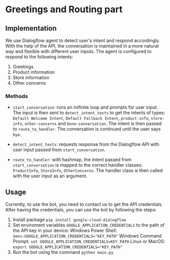 # Greetings and Routing part

## Implementation

We use Dialogflow agent to detect user's intent and respond accordingly. With the help of the API, the conversation is maintained in a more natural way and flexible with different user inputs. The agent is configured to respond to the following intents:

1. Greetings
2. Product information
3. Store information
4. Other concerns

### Methods

- `start_conversation`: runs an inifinite loop and prompts for user input. The input is then sent to `detect_intent_texts` to get the intents of types: `Default Welcome Intent`, `Default Fallback Intent`, `product-info`, `store-info`, `other-concerns` and `Done-conversation`. The intent is then passed to `route_to_handler`. The conversation is continued until the user says `bye`.

- `detect_intent_texts`: requests response from the Dialogflow API with user input passed from `start_conversation`.

- `route_to_handler`: with hashmap, the intent passed from `start_conversation` is mapped to the correct handler classes: `ProductInfo`, `StoreInfo`, `OtherConcerns`. The handler class is then called with the user input as an argument.

## Usage

Currently, to use the bot, you need to contact us to get the API credentials. After having the credentials, you can use the bot by following the steps:

1. Install package `pip install google-cloud-dialogflow`
2. Set enviroment variables `GOOGLE_APPLICATION_CREDENTIALS` to the path of the API key in your device:
Windows Power Shell: `$env:GOOGLE_APPLICATION_CREDENTIALS="KEY_PATH"`
Windows Command Prompt: `set GOOGLE_APPLICATION_CREDENTIALS=KEY_PATH`
Linux or MacOS: `export GOOGLE_APPLICATION_CREDENTIALS="KEY_PATH"`
3. Run the bot using the command `python main.py`